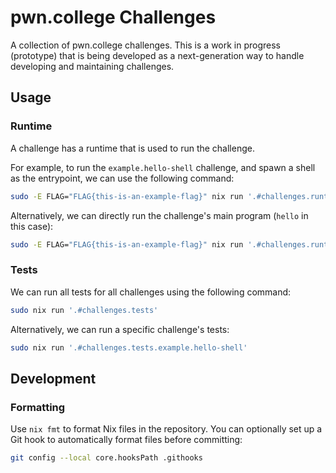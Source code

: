 # pwn.college Challenges

A collection of pwn.college challenges.
This is a work in progress (prototype) that is being developed as a next-generation way to handle developing and maintaining challenges.

## Usage

### Runtime

A challenge has a runtime that is used to run the challenge.

For example, to run the `example.hello-shell` challenge, and spawn a shell as the entrypoint, we can use the following command:
```bash
sudo -E FLAG="FLAG{this-is-an-example-flag}" nix run '.#challenges.runtime.example.hello-shell' -- bash
```

Alternatively, we can directly run the challenge's main program (`hello` in this case):
```bash
sudo -E FLAG="FLAG{this-is-an-example-flag}" nix run '.#challenges.runtime.example.hello-shell' -- /bin/hello
```

### Tests

We can run all tests for all challenges using the following command:
```bash
sudo nix run '.#challenges.tests'
```

Alternatively, we can run a specific challenge's tests:
```bash
sudo nix run '.#challenges.tests.example.hello-shell'
```

## Development

### Formatting

Use `nix fmt` to format Nix files in the repository.
You can optionally set up a Git hook to automatically format files before committing:
```bash
git config --local core.hooksPath .githooks
```
